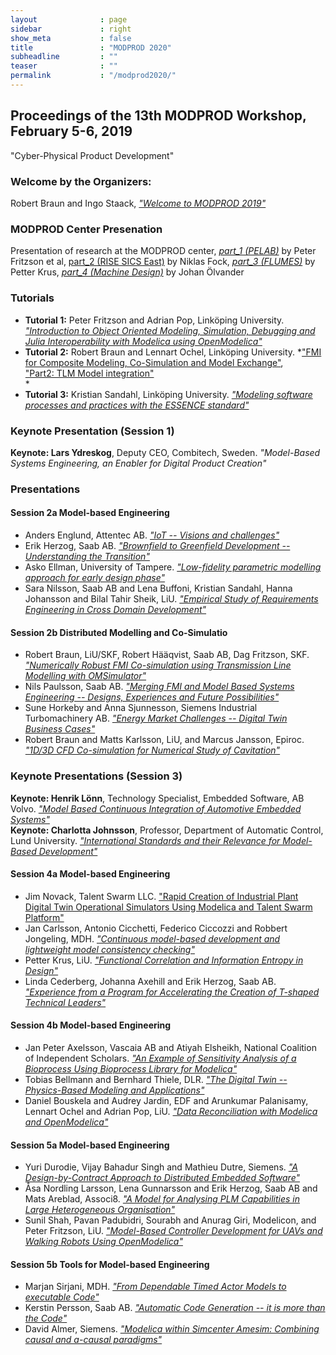 ```yaml
---
layout              : page
sidebar             : right
show_meta           : false
title               : "MODPROD 2020"
subheadline         : ""
teaser              : ""
permalink           : "/modprod2020/"
---
```


## Proceedings of the 13th MODPROD Workshop, February 5-6, 2019

"Cyber-Physical Product Development"

### Welcome by the Organizers:

Robert Braun and Ingo Staack, *["Welcome to MODPROD 2019"](https://conference.ep.liu.se/MODPROD/article/view/99)*

### MODPROD Center Presenation

Presentation of research at the MODPROD center, *[part_1 (PELAB)](https://conference.ep.liu.se/MODPROD/article/view/100)* by Peter Fritzson et al, [part_2 (RISE SICS East)](https://conference.ep.liu.se/MODPROD/article/view/101) by Niklas Fock, *[part_3 (FLUMES)](https://conference.ep.liu.se/MODPROD/article/view/101)* by Petter Krus, *[part_4 (Machine Design)](https://conference.ep.liu.se/MODPROD/article/view/102)* by Johan Ölvander

### Tutorials

-   **Tutorial 1:** Peter Fritzson and Adrian Pop, Linköping University.\
    *["Introduction to Object Oriented Modeling, Simulation, Debugging and Julia Interoperability with Modelica using OpenModelica"](https://conference.ep.liu.se/MODPROD/article/view/103)*
-   **Tutorial 2:** Robert Braun and Lennart Ochel, Linköping University. *["FMI for Composite Modeling, Co-Simulation and Model Exchange"](https://conference.ep.liu.se/MODPROD/article/view/104),\
    ["Part2: TLM Model integration"](https://conference.ep.liu.se/MODPROD/article/view/105)\
    *
-   **Tutorial 3:** Kristian Sandahl, Linköping University. *["Modeling software processes and practices with the ESSENCE standard"](https://conference.ep.liu.se/MODPROD/article/view/106)*

### Keynote Presentation (Session 1)

**Keynote: Lars Ydreskog**, Deputy CEO, Combitech, Sweden. *"Model-Based Systems Engineering, an Enabler for Digital Product Creation"*

### Presentations

#### Session 2a Model-based Engineering

-   Anders Englund, Attentec AB. [*"IoT -- Visions and challenges"*](https://conference.ep.liu.se/MODPROD/article/view/108)
-   Erik Herzog, Saab AB. [*"Brownfield to Greenfield Development -- Understanding the Transition"*](https://conference.ep.liu.se/MODPROD/article/view/109)
-   Asko Ellman, University of Tampere. [*"Low-fidelity parametric modelling approach for early design phase"*](https://conference.ep.liu.se/MODPROD/article/view/110)
-   Sara Nilsson, Saab AB and Lena Buffoni, Kristian Sandahl, Hanna Johansson and Bilal Tahir Sheik, LiU. [*"Empirical Study of Requirements Engineering in Cross Domain Development"*](https://conference.ep.liu.se/MODPROD/article/view/111)

#### Session 2b Distributed Modelling and Co-Simulatio

-   Robert Braun, LiU/SKF, Robert Hääqvist, Saab AB, Dag Fritzson, SKF. [*"Numerically Robust FMI Co-simulation using Transmission Line Modelling with OMSimulator"*](https://conference.ep.liu.se/MODPROD/article/view/112)
-   Nils Paulsson, Saab AB. [*"Merging FMI and Model Based Systems Engineering -- Designs, Experiences and Future Possibilities"*](https://conference.ep.liu.se/MODPROD/article/view/113)
-   Sune Horkeby and Anna Sjunnesson, Siemens Industrial Turbomachinery AB. [*"Energy Market Challenges -- Digital Twin Business Cases"*](https://conference.ep.liu.se/MODPROD/article/view/114)
-   Robert Braun and Matts Karlsson, LiU, and Marcus Jansson, Epiroc. [*"1D/3D CFD Co-simulation for Numerical Study of Cavitation"*](https://conference.ep.liu.se/MODPROD/article/view/115)

### Keynote Presentations (Session 3)

**Keynote: Henrik Lönn**, Technology Specialist, Embedded Software, AB Volvo. [*"Model Based Continuous Integration of Automotive Embedded Systems"*](https://conference.ep.liu.se/MODPROD/article/view/116)\
**Keynote: Charlotta Johnsson**, Professor, Department of Automatic Control, Lund University. [*"International Standards and their Relevance for Model-Based Development"*](https://conference.ep.liu.se/MODPROD/article/view/117)

#### Session 4a Model-based Engineering

-   Jim Novack, Talent Swarm LLC. ["Rapid Creation of Industrial Plant Digital Twin Operational Simulators Using Modelica and Talent Swarm Platform"](https://conference.ep.liu.se/MODPROD/article/view/118)
-   Jan Carlsson, Antonio Cicchetti, Federico Ciccozzi and Robbert Jongeling, MDH. [*"Continuous model-based development and lightweight model consistency checking"*](https://conference.ep.liu.se/MODPROD/article/view/119)
-   Petter Krus, LiU. [*"Functional Correlation and Information Entropy in Design"*](https://conference.ep.liu.se/MODPROD/article/view/120)
-   Linda Cederberg, Johanna Axehill and Erik Herzog, Saab AB. [*"Experience from a Program for Accelerating the Creation of T-shaped Technical Leaders"*](https://conference.ep.liu.se/MODPROD/article/view/121)

#### Session 4b Model-based Engineering

-   Jan Peter Axelsson, Vascaia AB and Atiyah Elsheikh, National Coalition of Independent Scholars. [*"An Example of Sensitivity Analysis of a Bioprocess Using Bioprocess Library for Modelica"*](https://conference.ep.liu.se/MODPROD/article/view/122)
-   Tobias Bellmann and Bernhard Thiele, DLR. [*"The Digital Twin -- Physics-Based Modeling and Applications"*](https://conference.ep.liu.se/MODPROD/article/view/123)
-   Daniel Bouskela and Audrey Jardin, EDF and Arunkumar Palanisamy, Lennart Ochel and Adrian Pop, LiU. [*"Data Reconciliation with Modelica and OpenModelica"*](https://conference.ep.liu.se/MODPROD/article/view/124)

#### Session 5a Model-based Engineering

-   Yuri Durodie, Vijay Bahadur Singh and Mathieu Dutre, Siemens. [*"A Design-by-Contract Approach to Distributed Embedded Software"*](https://conference.ep.liu.se/MODPROD/article/view/125)
-   Åsa Nordling Larsson, Lena Gunnarsson and Erik Herzog, Saab AB and Mats Areblad, Associ8. [*"A Model for Analysing PLM Capabilities in Large Heterogeneous Organisation"*](https://conference.ep.liu.se/MODPROD/article/view/126)
-   Sunil Shah, Pavan Padubidri, Sourabh and Anurag Giri, Modelicon, and Peter Fritzson, LiU. [*"Model-Based Controller Development for UAVs and Walking Robots Using OpenModelica"*](https://conference.ep.liu.se/MODPROD/article/view/127)

#### Session 5b Tools for Model-based Engineering

-   Marjan Sirjani, MDH. [*"From Dependable Timed Actor Models to executable Code"*](https://conference.ep.liu.se/MODPROD/article/view/128)
-   Kerstin Persson, Saab AB. [*"Automatic Code Generation -- it is more than the Code"*](https://conference.ep.liu.se/MODPROD/article/view/129)
-   David Almer, Siemens. [*"Modelica within Simcenter Amesim: Combining causal and a-causal paradigms"*](https://conference.ep.liu.se/MODPROD/article/view/130)